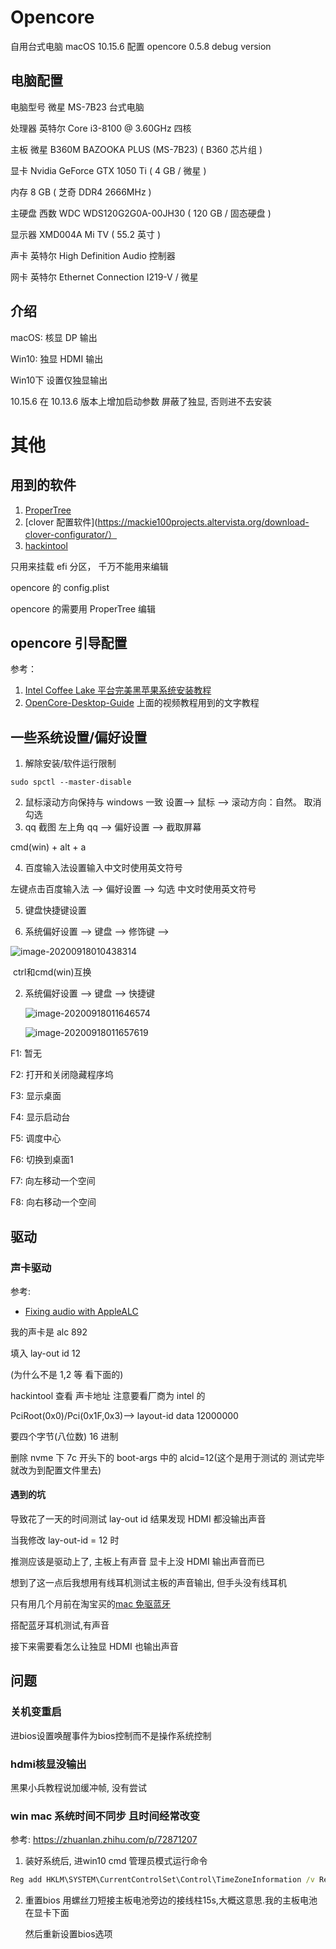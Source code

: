 # Opencore

自用台式电脑 macOS 10.15.6 配置
opencore 0.5.8 debug version

## 电脑配置

电脑型号 微星 MS-7B23 台式电脑

处理器 英特尔 Core i3-8100 @ 3.60GHz 四核

主板 微星 B360M BAZOOKA PLUS (MS-7B23) ( B360 芯片组 )

显卡 Nvidia GeForce GTX 1050 Ti ( 4 GB / 微星 )

内存 8 GB ( 芝奇 DDR4 2666MHz )

主硬盘 西数 WDC WDS120G2G0A-00JH30 ( 120 GB / 固态硬盘 )

显示器 XMD004A Mi TV ( 55.2 英寸 )

声卡 英特尔 High Definition Audio 控制器

网卡 英特尔 Ethernet Connection I219-V / 微星

## 介绍

macOS: 核显 DP 输出

Win10: 独显 HDMI 输出

Win10下 设置仅独显输出

10.15.6 在 10.13.6 版本上增加启动参数 屏蔽了独显, 否则进不去安装



# 其他

## 用到的软件

1. [ProperTree](https://github.com/corpnewt/ProperTree)
2. [clover 配置软件](https://mackie100projects.altervista.org/download-clover-configurator/）
3. [hackintool](https://github.com/headkaze/Hackintool/releases)

只用来挂载 efi 分区， 千万不能用来编辑

opencore 的 config.plist

opencore 的需要用 ProperTree 编辑

## opencore 引导配置

参考：

1. [Intel Coffee Lake 平台完美黑苹果系统安装教程](https://www.bilibili.com/video/BV1hA411t7dr)
2. [OpenCore-Desktop-Guide](https://dortania.github.io/OpenCore-Desktop-Guide/)
   上面的视频教程用到的文字教程

## 一些系统设置/偏好设置

1. 解除安装/软件运行限制

```shell script
sudo spctl --master-disable
```

2. 鼠标滚动方向保持与 windows 一致
   设置--> 鼠标 --> 滚动方向：自然。 取消勾选
3. qq 截图
   左上角 qq --> 偏好设置 --> 截取屏幕

cmd(win) + alt + a

4. 百度输入法设置输入中文时使用英文符号

左键点击百度输入法 --> 偏好设置 --> 勾选 中文时使用英文符号

5. 键盘快捷键设置

1. 系统偏好设置 --> 键盘 --> 修饰键 --> 

![image-20200918010438314](README.assets/image-20200918010438314.png)

​		ctrl和cmd(win)互换

2. 系统偏好设置 --> 键盘 --> 快捷键

   ![image-20200918011646574](README.assets/image-20200918011646574.png)

   ![image-20200918011657619](README.assets/image-20200918011657619.png)

F1: 暂无

F2: 打开和关闭隐藏程序坞

F3: 显示桌面

F4: 显示启动台

F5: 调度中心

F6: 切换到桌面1

F7: 向左移动一个空间

F8: 向右移动一个空间

## 驱动

### 声卡驱动

参考:

- [Fixing audio with AppleALC](https://dortania.github.io/OpenCore-Post-Install/universal/audio.html#finding-your-layout-id)

我的声卡是 alc 892

填入 lay-out id 12

(为什么不是 1,2 等 看下面的)

hackintool 查看 声卡地址 注意要看厂商为 intel 的

PciRoot(0x0)/Pci(0x1F,0x3)--> layout-id data 12000000

要四个字节(八位数) 16 进制

删除 nvme 下 7c 开头下的 boot-args 中的 alcid=12(这个是用于测试的 测试完毕就改为到配置文件里去)

#### 遇到的坑

导致花了一天的时间测试 lay-out id 结果发现 HDMI 都没输出声音

当我修改 lay-out-id = 12 时

推测应该是驱动上了, 主板上有声音 显卡上没 HDMI 输出声音而已

想到了这一点后我想用有线耳机测试主板的声音输出, 但手头没有线耳机

只有用几个月前在淘宝买的[mac 免驱蓝牙](https://item.taobao.com/item.htm?spm=a1z09.2.0.0.3ba42e8dwlfgaA&id=595573828080&_u=r1nlumvm9c0b)

搭配蓝牙耳机测试,有声音

接下来需要看怎么让独显 HDMI 也输出声音

## 问题

### 关机变重启

进bios设置唤醒事件为bios控制而不是操作系统控制

### hdmi核显没输出

黑果小兵教程说加缓冲帧, 没有尝试

### win mac 系统时间不同步 且时间经常改变

参考: https://zhuanlan.zhihu.com/p/72871207

1. 装好系统后, 进win10 cmd 管理员模式运行命令

```cmd
Reg add HKLM\SYSTEM\CurrentControlSet\Control\TimeZoneInformation /v RealTimeIsUniversal /t REG_DWORD /d 1
```

2. 重置bios
   用螺丝刀短接主板电池旁边的接线柱15s,大概这意思.我的主板电池在显卡下面
   
   然后重新设置bios选项






